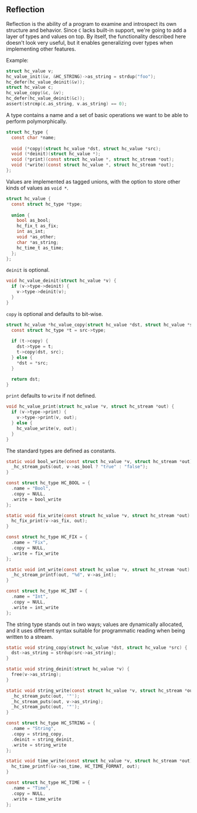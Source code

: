 ## Reflection
Reflection is the ability of a program to examine and introspect its own structure and behavior. Since `C` lacks built-in support, we're going to add a layer of types and values on top. By itself, the functionality described here doesn't look very useful, but it enables generalizing over types when implementing other features.

Example:
```C
struct hc_value v;
hc_value_init(&v, &HC_STRING)->as_string = strdup("foo");
hc_defer(hc_value_deinit(&v));
struct hc_value c;
hc_value_copy(&c, &v);
hc_defer(hc_value_deinit(&c));
assert(strcmp(c.as_string, v.as_string) == 0);
```

A type contains a name and a set of basic operations we want to be able to perform polymorphically.

```C
struct hc_type {
  const char *name;
  
  void (*copy)(struct hc_value *dst, struct hc_value *src);
  void (*deinit)(struct hc_value *);
  void (*print)(const struct hc_value *, struct hc_stream *out);
  void (*write)(const struct hc_value *, struct hc_stream *out);
};
```

Values are implemented as tagged unions, with the option to store other kinds of values as `void *`.

```C
struct hc_value {
  const struct hc_type *type;
  
  union {
    bool as_bool;
    hc_fix_t as_fix;
    int as_int;
    void *as_other;
    char *as_string;
    hc_time_t as_time;
  };
};
```

`deinit` is optional.

```C
void hc_value_deinit(struct hc_value *v) {
  if (v->type->deinit) {
    v->type->deinit(v);
  }
}
```

`copy` is optional and defaults to bit-wise.

```C
struct hc_value *hc_value_copy(struct hc_value *dst, struct hc_value *src) {
  const struct hc_type *t = src->type;
  
  if (t->copy) {
    dst->type = t;
    t->copy(dst, src);
  } else {
    *dst = *src;
  }

  return dst;
}
```

`print` defaults to `write` if not defined.

```C
void hc_value_print(struct hc_value *v, struct hc_stream *out) {
  if (v->type->print) {
    v->type->print(v, out);
  } else {
    hc_value_write(v, out);
  }
}
```

The standard types are defined as constants.

```C
static void bool_write(const struct hc_value *v, struct hc_stream *out) {
  _hc_stream_puts(out, v->as_bool ? "true" : "false");
}

const struct hc_type HC_BOOL = {
  .name = "Bool",
  .copy = NULL,
  .write = bool_write
};
```

```C
static void fix_write(const struct hc_value *v, struct hc_stream *out) {
  hc_fix_print(v->as_fix, out);
}

const struct hc_type HC_FIX = {
  .name = "Fix",
  .copy = NULL,
  .write = fix_write
};
```

```C
static void int_write(const struct hc_value *v, struct hc_stream *out) {
  _hc_stream_printf(out, "%d", v->as_int);
}

const struct hc_type HC_INT = {
  .name = "Int",
  .copy = NULL,
  .write = int_write
};
```

The string type stands out in two ways; values are dynamically allocated, and it uses different syntax suitable for programmatic reading when being written to a stream.

```C
static void string_copy(struct hc_value *dst, struct hc_value *src) {
  dst->as_string = strdup(src->as_string);
}

static void string_deinit(struct hc_value *v) {
  free(v->as_string);
}

static void string_write(const struct hc_value *v, struct hc_stream *out) {
  _hc_stream_putc(out, '"');
  _hc_stream_puts(out, v->as_string);
  _hc_stream_putc(out, '"');
}

const struct hc_type HC_STRING = {
  .name = "String",
  .copy = string_copy,
  .deinit = string_deinit,
  .write = string_write
};
```

```C
static void time_write(const struct hc_value *v, struct hc_stream *out) {
  hc_time_printf(&v->as_time, HC_TIME_FORMAT, out);
}

const struct hc_type HC_TIME = {
  .name = "Time",
  .copy = NULL,
  .write = time_write
};
```